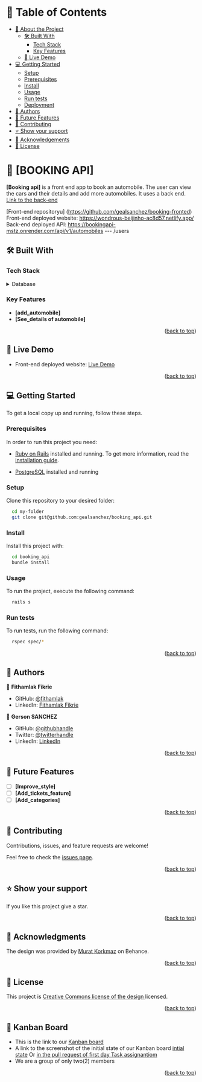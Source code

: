 # 📗 Table of Contents

- [📖 About the Project](#about-project)
  - [🛠 Built With](#built-with)
    - [Tech Stack](#tech-stack)
    - [Key Features](#key-features)
  - [🚀 Live Demo](#live-demo)
- [💻 Getting Started](#getting-started)
  - [Setup](#setup)
  - [Prerequisites](#prerequisites)
  - [Install](#install)
  - [Usage](#usage)
  - [Run tests](#run-tests)
  - [Deployment](#deployment)
- [👥 Authors](#authors)
- [🔭 Future Features](#future-features)
- [🤝 Contributing](#contributing)
- [⭐️ Show your support](#support)
- [🙏 Acknowledgements](#acknowledgements)
- [📝 License](#license)

# 📖 [BOOKING API] <a name="about-project"></a>

**[Booking api]** is a front end app to book an automobile. The user can view the cars and their details and add more automobiles. It uses a back end.
[Link to the back-end](git@github.com:gealsanchez/booking_api.git)

[Front-end repositoryu] (https://github.com/gealsanchez/booking-fronted)
Front-end deployed website: https://wondrous-beijinho-ac8d57.netlify.app/
Back-end deployed API: https://bookingapi-mstz.onrender.com/api/v1/automobiles --- /users

## 🛠 Built With <a name="built-with"></a>

### Tech Stack <a name="tech-stack"></a>

<details>
<summary>Database</summary>
  <ul>
    <li><a href="https://www.postgresql.org/">PostgreSQL</a></li>
  </ul>
</details>

### Key Features <a name="key-features"></a>

- **[add_automobile]**
- **[See_details of automobile]**

<p align="right">(<a href="#readme-top">back to top</a>)</p>

## 🚀 Live Demo <a name="live-demo"></a>

- Front-end deployed website: [Live Demo](https://wondrous-beijinho-ac8d57.netlify.app/)

<p align="right">(<a href="#readme-top">back to top</a>)</p>

## 💻 Getting Started <a name="getting-started"></a>

To get a local copy up and running, follow these steps.

### Prerequisites

In order to run this project you need:

- [Ruby on Rails](https://rubyonrails.org/) installed and running. To get more information, read the [installation guide](https://guides.rubyonrails.org/).

- [PostgreSQL](https://www.postgresql.org/) installed and running

### Setup

Clone this repository to your desired folder:

```sh
  cd my-folder
  git clone git@github.com:gealsanchez/booking_api.git
```

### Install

Install this project with:

```sh
  cd booking_api
  bundle install
```

### Usage

To run the project, execute the following command:

```sh
  rails s
```

### Run tests

To run tests, run the following command:

```sh
  rspec spec/*
```

<p align="right">(<a href="#readme-top">back to top</a>)</p>

## 👥 Authors <a name="authors"></a>

👤 **Fithamlak Fikrie**

- GitHub: [@fithamlak](https://github.com/fithamlak)
- LinkedIn: [Fithamlak Fikrie](https://www.linkedin.com/in/fithamlak-fikrie)

👤 **Gerson SANCHEZ**

- GitHub: [@githubhandle](https://github.com/gealsanchez)
- Twitter: [@twitterhandle](https://twitter.com/gealsanchez)
- LinkedIn: [LinkedIn](https://www.linkedin.com/in/gerson-sanchez-88309b57/)

<p align="right">(<a href="#readme-top">back to top</a>)</p>

## 🔭 Future Features <a name="future-features"></a>

- [ ] **[Improve_style]**
- [ ] **[Add_tickets_feature]**
- [ ] **[Add_categories]**

<p align="right">(<a href="#readme-top">back to top</a>)</p>

## 🤝 Contributing <a name="contributing"></a>

Contributions, issues, and feature requests are welcome!

Feel free to check the [issues page](../../issues/).

<p align="right">(<a href="#readme-top">back to top</a>)</p>

## ⭐️ Show your support <a name="support"></a>

If you like this project give a star.

<p align="right">(<a href="#readme-top">back to top</a>)</p>

## 🙏 Acknowledgments <a name="acknowledgements"></a>

The design was provided by [Murat Korkmaz](https://www.behance.net/muratk) on Behance.

<p align="right">(<a href="#readme-top">back to top</a>)</p>

## 📝 License <a name="license"></a>

This project is [Creative Commons license of the design ](https://creativecommons.org/licenses/by-nc/4.0/legalcode) licensed.

<p align="right">(<a href="#readme-top">back to top</a>)</p>

## 📝 Kanban Board <a name="kanban"></a>

- This is the link to our [Kanban board](https://github.com/gealsanchez/booking_api/projects/1)
- A link to the screenshot of the initial state of our Kanban board [intial state](https://user-images.githubusercontent.com/49729863/247973510-40e065a5-d21e-478c-b72b-34d953baf37f.PNG) Or [in the pull request of first day Task assignantiom](https://github.com/gealsanchez/booking_api/issues/12)
- We are a group of only two(2) members

<p align="right">(<a href="#readme-top">back to top</a>)</p>
